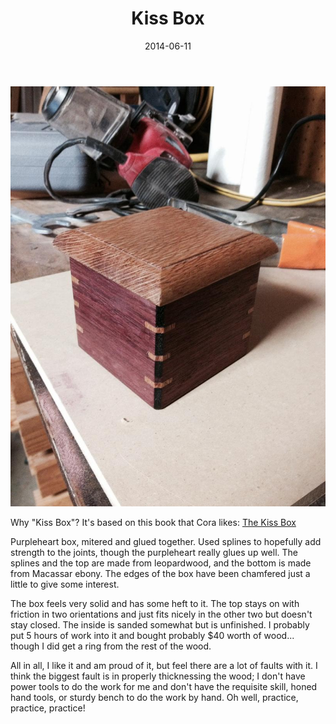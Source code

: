 ﻿---
title: Kiss Box
date: 2014-06-11
category: Projects
tags:
- photo
- woodworking
---

![Kiss box](/assets/img/posts/kiss-box/image.jpg)

Why "Kiss Box"? It's based on this book that Cora likes: [The Kiss Box](http://www.amazon.com/Kiss-Box-Bonnie-Verburg/dp/0545112842/ref=sr_1_1?ie=UTF8&qid=1427823906&sr=8-1&keywords=the+kiss+box)

Purpleheart box, mitered and glued together. Used splines to hopefully add strength to the joints, though the purpleheart
really glues up well. The splines and the top are made from leopardwood, and the bottom is made from Macassar ebony. The
edges of the box have been chamfered just a little to give some interest.

The box feels very solid and has some heft to it. The top stays on with friction in two orientations and just fits
nicely in the other two but doesn't stay closed. The inside is sanded somewhat but is unfinished. I probably put 5 hours
of work into it and bought probably $40 worth of wood... though I did get a ring from the rest of the wood.

All in all, I like it and am proud of it, but feel there are a lot of faults with it. I think the biggest fault is in
properly thicknessing the wood; I don't have power tools to do the work for me and don't have the requisite skill, honed
hand tools, or sturdy bench to do the work by hand. Oh well, practice, practice, practice! 

